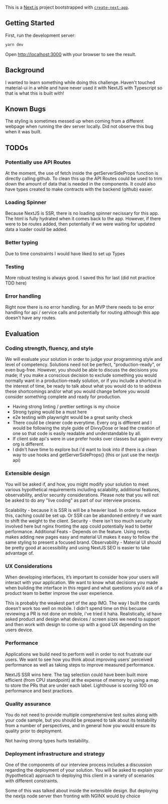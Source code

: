 This is a [Next.js](https://nextjs.org/) project bootstrapped with [`create-next-app`](https://github.com/vercel/next.js/tree/canary/packages/create-next-app).

## Getting Started

First, run the development server:

```bash
yarn dev
```

Open [http://localhost:3000](http://localhost:3000) with your browser to see the result.


## Background
I wanted to learn something while doing this challenge.
Haven't touched material-ui in a while and have never used it with NextJS with Typescript so that is what this is built with!

## Known Bugs
The styling is sometimes messed up when coming from a different webpage when running the dev server locally.
Did not observe this bug when it was built.

## TODOs

### Potentially use API Routes
At the moment, the use of fetch inside the getServerSideProps function is directly calling github. 
To clean this up the API Routes could be used to trim down the amount of data that is needed 
in the components. It could also have types created to make contracts with the backend (github) easier.

### Loading Spinner
Because NextJS is SSR, there is no loading spinner necissary for this app. The html
is fully hydrated when it comes back to the app. However, if there were to be routes
added, then potentially if we were waiting for updated data a loader could be added.

### Better typing
Due to time constraints I would have liked to set up Types

### Testing
More robust testing is always good.
I saved this for last (did not practice TDD here)

### Error handling
Right now there is no error handling. for an MVP there needs to be error handling for api / service calls and potentially for routing although this app doesn't have any routes.

## Evaluation 
### Coding strength, fluency, and style
We will evaluate your solution in order to judge your programming style and level of competency.
Solutions need not be perfect, "production-ready", or even bug-free. However, you should be able to discuss the decisions you made; if you make a conscious decision to exclude something you would normally want in a production-ready solution, or if you include a shortcut in the interest of time, be ready to talk about what you would do to to address these shortcomings and/or what you would change before you would consider something complete and ready for production.

* Having strong linting / prettier settings is my choice
* Strong typing would be a must here
* e2e testing with playwright would be a great sanity check
* There could be cleaner code everytime. Every org is different and I would be following the style guide of DivvyDose or lead the creation of one so that code is easily readable and understandable by all.
* If client side api's were in use prefer hooks over classes but again every org is different.
* I didn't have time to explore but i'd want to look into if there is a clean way to use hooks and getServerSideProps() (this or just use the nextjs api)


### Extensible design
You will be asked if, and how, you might modify your solution to meet various hypothetical requirements including scalability, additional features, observability, and/or security considerations. Please note that you will not be asked to do any "live coding" as part of our interview process.

Scalability - because it is SSR is will be a heavier load. In order to reduce this, caching could be set up. Or SSR can be abandoned entirely if we want to shift the weight to the client.
Security - there isn't too much security involved here but nginx fronting the app could potentially lead to better performance.
Additional Feats - Depends on the feature. Using nextjs makes adding new pages easy and material UI makes it easy to follow the same styling to present a focused brand. 
Observability - Material UI should be pretty good at accessibility and using NextJS SEO is easier to take advantage of.

### UX Considerations
When developing interfaces, it’s important to consider how your users will interact with your application. We want to know what decisions you made when building the interface in this regard and what questions you’d ask of a product team to better improve the user experience.

This is probably the weakest part of the app IMO. The way I built the cards doesn't work too well on mobile. I didn't spend time on this becuase reviewing a PR is not done on mobile, i've tried it haha.
Realistically, id have asked product and design what devices / screen sizes we need to support and then work with design to come up with a good UX depending on the users device.

### Performance
Applications we build need to perform well in order to not frustrate our users. We want to see how you think about improving users’ perceived performance as well as taking steps to improve measured performance.

NextJS SSR wins here. The tag selection could have been built more efficient (from CPU standpoint) at the expense of memory  by using a map to store the PRs that are under each label.
Lighthouse is scoring 100 on performance and best practices.

### Quality assurance
You do not need to provide multiple comprehensive test suites along with your code sample, but you should be prepared to talk about its testability from a number of perspectives, and in general how you would ensure its quality prior to deployment.

Not having strong types hurts testability.

### Deployment infrastructure and strategy
One of the components of our interview process includes a discussion regarding the deployment of your solution. You will be asked to explain your (hypothetical) approach to deploying this client in a variety of scenarios with different constraints.

Some of this was talked about inside the extensible design. But deploying the nextjs node server then fronting with NGINX would by choice

